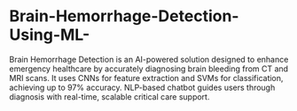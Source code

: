 # Brain-Hemorrhage-Detection-Using-ML-
Brain Hemorrhage Detection is an AI-powered solution designed to enhance emergency healthcare by accurately diagnosing brain bleeding from CT and MRI scans. It uses CNNs for feature extraction and SVMs for classification, achieving up to 97% accuracy. NLP-based chatbot guides users through diagnosis with real-time, scalable critical care support.
